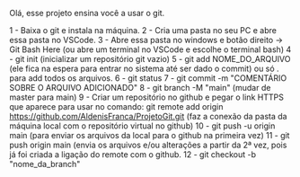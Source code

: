 Olá, esse projeto ensina você a usar o git.

1 - Baixa o git e instala na máquina.
2 - Cria uma pasta no seu PC e abre essa pasta no VSCode.
3 - Abre essa pasta no windows e botão direito -> Git Bash Here (ou abre um terminal no VSCode e escolhe o terminal bash)
4 - git init (inicializar um repositório git vazio)
5 - git add NOME_DO_ARQUIVO (ele fica na espera para entrar no sistema até ser dado o commit) ou só . para add todos os arquivos.
6 - git status
7 - git commit -m "COMENTÁRIO SOBRE O ARQUIVO ADICIONADO"
8 - git branch -M "main" (mudar de master para main)
9 - Criar um repositório no github e pegar o link HTTPS que aparece para usar no comando: git remote add origin https://github.com/AldenisFranca/ProjetoGit.git (faz a conexão da pasta da máquina local com o repositório virtual no github)
10 - git push -u origin main (para enviar os arquivos da local para o github na primeira vez)
11 - git push origin main (envia os arquivos e/ou alterações a partir da 2ª vez, pois já foi criada a ligação do remote com o github.
12 - git checkout -b "nome_da_branch"